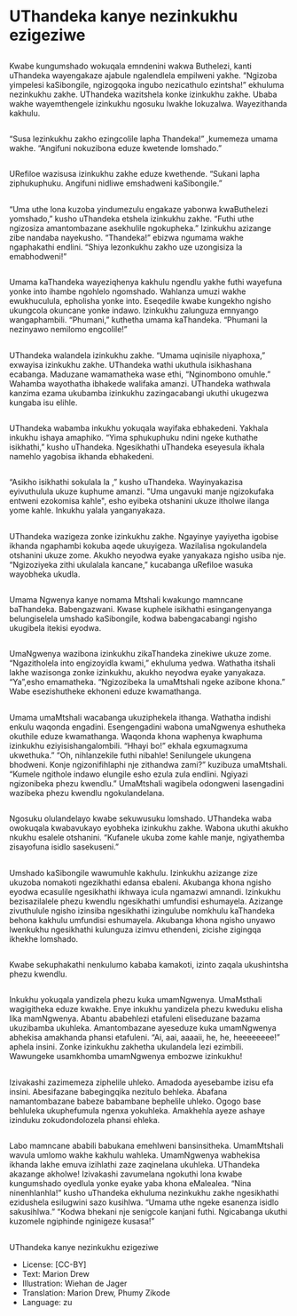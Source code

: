 # UThandeka kanye nezinkukhu ezigeziwe

##
Kwabe kungumshado wokuqala
emndenini wakwa Buthelezi, kanti
uThandeka wayengakaze ajabule
ngalendlela empilweni yakhe.
“Ngizoba yimpelesi kaSibongile,
ngizogqoka ingubo nezicathulo
ezintsha!” ekhuluma nezinkukhu
zakhe. UThandeka wazitshela konke
izinkukhu zakhe.
Ubaba wakhe wayemthengele
izinkukhu ngosuku lwakhe
lokuzalwa. Wayezithanda kakhulu.

##
“Susa lezinkukhu zakho ezingcolile
lapha Thandeka!” ,kumemeza
umama wakhe. “Angifuni
nokuzibona eduze kwetende
lomshado.”

##
URefiloe wazisusa izinkukhu zakhe
eduze kwethende.
“Sukani lapha ziphukuphuku.
Angifuni nidliwe emshadweni
kaSibongile.”

##
“Uma uthe lona kuzoba
yindumezulu engakaze yabonwa
kwaButhelezi yomshado,” kusho
uThandeka etshela izinkukhu zakhe.
“Futhi uthe ngizosiza
amantombazane asekhulile
ngokupheka.”
Izinkukhu azizange zibe nandaba
nayekusho.
“Thandeka!” ebizwa ngumama
wakhe ngaphakathi endlini. “Shiya
lezonkukhu zakho uze uzongisiza la
emabhodweni!”

##
Umama kaThandeka wayeziqhenya kakhulu ngendlu yakhe futhi
wayefuna yonke into ihambe ngohlelo ngomshado. Wahlanza
umuzi wakhe ewukhuculula, epholisha yonke into.
Eseqedile kwabe kungekho ngisho ukungcola okuncane yonke
indawo.
Izinkukhu zalunguza emnyango wangaphambili. “Phumani,”
kuthetha umama kaThandeka. “Phumani la nezinyawo nemilomo
engcolile!”

##
UThandeka walandela izinkukhu zakhe.
“Umama uqinisile niyaphoxa,” exwayisa izinkukhu
zakhe. UThandeka wathi ukuthula isikhashana
ecabanga. Maduzane wamamatheka wase ethi,
“Nginombono omuhle.”
Wahamba wayothatha ibhakede walifaka amanzi.
UThandeka wathwala kanzima ezama ukubamba
izinkukhu zazingacabangi ukuthi ukugezwa kungaba
isu elihle.

##
UThandeka wabamba inkukhu
yokuqala wayifaka ebhakedeni.
Yakhala inkukhu ishaya amaphiko.
“Yima sphukuphuku ndini ngeke
kuthathe isikhathi,” kusho
uThandeka.
Ngesikhathi uThandeka eseyesula
ikhala namehlo yagobisa ikhanda
ebhakedeni.

##
“Asikho isikhathi sokulala la ,” kusho
uThandeka. Wayinyakazisa
eyivuthulula ukuze kuphume
amanzi.
"Uma ungavuki manje ngizokufaka
entweni ezokomisa kahle", esho
eyibeka otshanini ukuze itholwe
ilanga yome kahle.
Inkukhu yalala yanganyakaza.

##
UThandeka wazigeza zonke izinkukhu zakhe.
Ngayinye yayiyetha igobise ikhanda ngaphambi
kokuba aqede ukuyigeza.
Wazilalisa ngokulandela otshanini ukuze zome.
Akukho neyodwa eyake yanyakaza ngisho usiba nje.
“Ngizoziyeka zithi ukulalaIa kancane,” kucabanga
uRefiloe wasuka wayobheka ukudla.

##
Umama Ngwenya kanye nomama
Mtshali kwakungo mamncane
baThandeka. Babengazwani.
Kwase kuphele isikhathi
esingangenyanga belungiselela
umshado kaSibongile, kodwa
babengacabangi ngisho ukugibela
itekisi eyodwa.

##
UmaNgwenya wazibona izinkukhu zikaThandeka
zinekiwe ukuze zome. “Ngazitholela into engizoyidla
kwami,” ekhuluma yedwa.
Wathatha itshali lakhe wazisonga zonke izinkukhu,
akukho neyodwa eyake yanyakaza.
“Ya”,esho emamatheka. “Ngizozibeka la umaMtshali
ngeke azibone khona.” Wabe esezishutheke
ekhoneni eduze kwamathanga.

##
Umama umaMtshali wacabanga ukuziphekela ithanga. Wathatha
indishi enkulu waqonda engadini.
Esengengadini wabona umaNgwenya eshutheka okuthile eduze
kwamathanga.
Waqonda khona waphenya kwaphuma izinkukhu
eziyisishangalombili.
“Hhayi bo!” ekhala egxumagxuma ukwethuka.”
“Oh, nihlanzekile futhi nibahle! Senilungele ukungena bhodweni.
Konje ngizonifihlaphi nje zithandwa zami?” kuzibuza umaMtshali.
“Kumele ngithole indawo elungile esho ezula zula endlini. Ngiyazi
ngizonibeka phezu kwendlu.” UmaMtshali wagibela odongweni
lasengadini wazibeka phezu kwendlu ngokulandelana.

##
Ngosuku olulandelayo kwabe sekuwusuku lomshado. UThandeka
waba owokuqala kwabavukayo eyobheka izinkukhu zakhe. Wabona
ukuthi akukho nkukhu esalele otshanini.
“Kufanele ukuba zome kahle manje, ngiyathemba zisayofuna isidlo
sasekuseni.”

##
Umshado kaSibongile wawumuhle kakhulu. Izinkukhu
azizange zize ukuzoba nomakoti ngezikhathi edansa
ebaleni.
Akubanga khona ngisho eyodwa ecasulile
ngesikhathi ikhwaya icula ngamazwi amnandi.
Izinkukhu bezisazilalele phezu kwendlu ngesikhathi
umfundisi eshumayela.
Azizange zivuthulule ngisho izinsiba ngesikhathi
izingulube nomkhulu kaThandeka behona kakhulu
umfundisi eshumayela.
Akubanga khona ngisho unyawo lwenkukhu
ngesikhathi kulunguza izimvu ethendeni, zicishe
zigingqa ikhekhe lomshado.

##
Kwabe sekuphakathi nenkulumo
kababa kamakoti, izinto zaqala
ukushintsha phezu kwendlu.

##
Inkukhu yokuqala yandizela phezu kuka umamNgwenya.
UmaMsthali wagigitheka eduze kwakhe.
Enye inkukhu yandizela phezu kweduku elisha lika mamNgwenya.
Abantu ababehlezi etafuleni eliseduzane bazama ukuzibamba
ukuhleka.
Amantombazane ayeseduze kuka umamNgwenya abhekisa
amakhanda phansi etafuleni. “Ai, aai, aaaaii, he, he, heeeeeeee!”
aphela insini.
Zonke izinkukhu zakhetha ukulandela lezi ezimbili. Wawungeke
usamkhomba umamNgwenya embozwe izinkukhu!

##
Izivakashi zazimemeza ziphelile uhleko.
Amadoda ayesebambe izisu efa insini.
Abesifazane babegingqika nezitulo behleka.
Abafana namantombazane babeze babambane bephelile uhleko.
Ogogo base behluleka ukuphefumula ngenxa yokuhleka.
Amakhehla ayeze ashaye izinduku zokudondolozela phansi ehleka.

##
Labo mamncane ababili babukana emehlweni bansinsitheka.
UmamMtshali wavula umlomo wakhe kakhulu wahleka.
UmamNgwenya wabhekisa ikhanda lakhe emuva izihlathi zaze
zaqinelana ukuhleka.
UThandeka akazange akholwe!
Izivakashi zavumelana ngokuthi lona kwabe kungumshado
oyedlula yonke eyake yaba khona eMalealea.
“Nina ninenhlanhla!” kusho uThandeka ekhuluma nezinkukhu
zakhe ngesikhathi ezidushela esilugwini sazo kusihlwa. “Umama
uthe ngeke esanenza isidlo sakusihlwa.”
“Kodwa bhekani nje senigcole kanjani futhi. Ngicabanga ukuthi
kuzomele ngiphinde nginigeze kusasa!”

##
UThandeka kanye nezinkukhu
ezigeziwe
* License: [CC-BY]
* Text: Marion Drew
* Illustration: Wiehan de Jager
* Translation: Marion Drew, Phumy Zikode
* Language: zu
